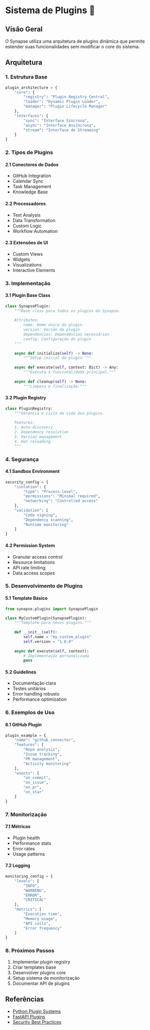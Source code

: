 # Sistema de Plugins 🧩

## Visão Geral
O Synapse utiliza uma arquitetura de plugins dinâmica que permite estender suas funcionalidades sem modificar o core do sistema.

## Arquitetura

### 1. Estrutura Base
```python
plugin_architecture = {
    "core": {
        "registry": "Plugin Registry Central",
        "loader": "Dynamic Plugin Loader",
        "manager": "Plugin Lifecycle Manager"
    },
    "interfaces": {
        "sync": "Interface Síncrona",
        "async": "Interface Assíncrona",
        "stream": "Interface de Streaming"
    }
}
```

### 2. Tipos de Plugins

#### 2.1 Conectores de Dados
- GitHub Integration
- Calendar Sync
- Task Management
- Knowledge Base

#### 2.2 Processadores
- Text Analysis
- Data Transformation
- Custom Logic
- Workflow Automation

#### 2.3 Extensões de UI
- Custom Views
- Widgets
- Visualizations
- Interactive Elements

### 3. Implementação

#### 3.1 Plugin Base Class
```python
class SynapsePlugin:
    """Base class para todos os plugins do Synapse.
    
    Attributes:
        name: Nome único do plugin
        version: Versão do plugin
        dependencies: Dependências necessárias
        config: Configuração do plugin
    """
    
    async def initialize(self) -> None:
        """Setup inicial do plugin."""
        
    async def execute(self, context: Dict) -> Any:
        """Executa a funcionalidade principal."""
        
    async def cleanup(self) -> None:
        """Limpeza e finalização."""
```

#### 3.2 Plugin Registry
```python
class PluginRegistry:
    """Gerencia o ciclo de vida dos plugins.
    
    Features:
    1. Auto-discovery
    2. Dependency resolution
    3. Version management
    4. Hot-reloading
    """
```

### 4. Segurança

#### 4.1 Sandbox Environment
```python
security_config = {
    "isolation": {
        "type": "Process-level",
        "permissions": "Minimal required",
        "networking": "Controlled access"
    },
    "validation": [
        "Code signing",
        "Dependency scanning",
        "Runtime monitoring"
    ]
}
```

#### 4.2 Permission System
- Granular access control
- Resource limitations
- API rate limiting
- Data access scopes

### 5. Desenvolvimento de Plugins

#### 5.1 Template Básico
```python
from synapse.plugins import SynapsePlugin

class MyCustomPlugin(SynapsePlugin):
    """Template para novos plugins."""
    
    def __init__(self):
        self.name = "my_custom_plugin"
        self.version = "1.0.0"
        
    async def execute(self, context):
        # Implementação personalizada
        pass
```

#### 5.2 Guidelines
- Documentação clara
- Testes unitários
- Error handling robusto
- Performance optimization

### 6. Exemplos de Uso

#### 6.1 GitHub Plugin
```python
plugin_example = {
    "name": "github_connector",
    "features": [
        "Repo analysis",
        "Issue tracking",
        "PR management",
        "Activity monitoring"
    ],
    "events": [
        "on_commit",
        "on_issue",
        "on_pr",
        "on_star"
    ]
}
```

### 7. Monitorização

#### 7.1 Métricas
- Plugin health
- Performance stats
- Error rates
- Usage patterns

#### 7.2 Logging
```python
monitoring_config = {
    "levels": [
        "INFO",
        "WARNING",
        "ERROR",
        "CRITICAL"
    ],
    "metrics": [
        "Execution time",
        "Memory usage",
        "API calls",
        "Error frequency"
    ]
}
```

### 8. Próximos Passos
1. Implementar plugin registry
2. Criar templates base
3. Desenvolver plugins core
4. Setup sistema de monitorização
5. Documentar API de plugins

## Referências
- [Python Plugin Systems](https://packaging.python.org/guides/creating-and-discovering-plugins/)
- [FastAPI Plugins](https://fastapi.tiangolo.com/advanced/plugins/)
- [Security Best Practices](https://owasp.org/www-project-api-security/) 
